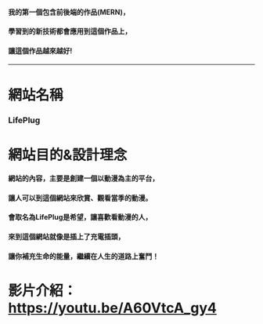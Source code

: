 #### 我的第一個包含前後端的作品(MERN)，  
#### 學習到的新技術都會應用到這個作品上，  
#### 讓這個作品越來越好!
---
# 網站名稱
### LifePlug
# 網站目的&設計理念
#### 網站的內容，主要是創建一個以動漫為主的平台，  
#### 讓人可以到這個網站來欣賞、觀看當季的動漫。  
#### 會取名為LifePlug是希望，讓喜歡看動漫的人，  
#### 來到這個網站就像是插上了充電插頭，  
#### 讓你補充生命的能量，繼續在人生的道路上奮鬥！

# 影片介紹：https://youtu.be/A60VtcA_gy4
